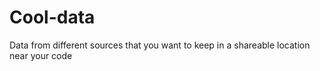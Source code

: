 # Cool-data
Data from different sources that you want to keep in a shareable location near your code
